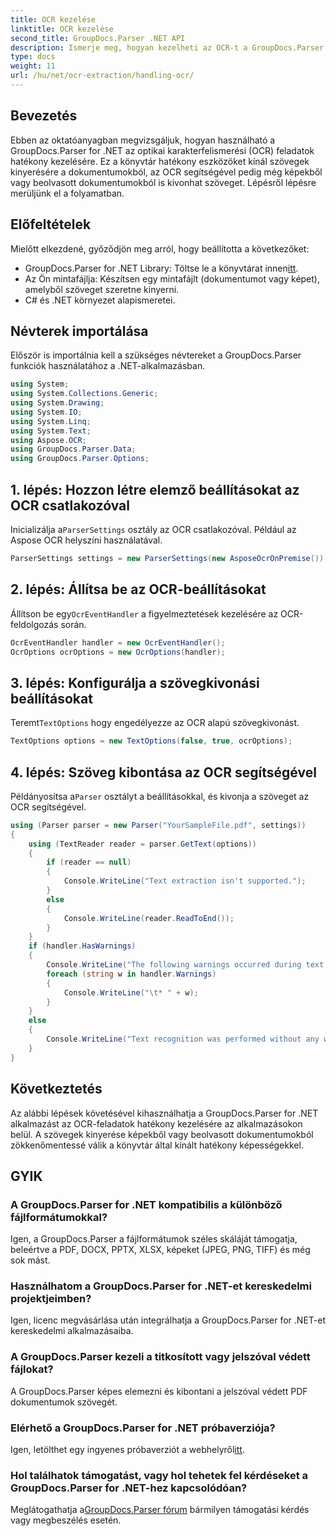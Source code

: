 ```yaml
---
title: OCR kezelése
linktitle: OCR kezelése
second_title: GroupDocs.Parser .NET API
description: Ismerje meg, hogyan kezelheti az OCR-t a GroupDocs.Parser for .NET használatával. Hatékonyan vonja ki a szöveget a képekből és a beolvasott dokumentumokból.
type: docs
weight: 11
url: /hu/net/ocr-extraction/handling-ocr/
---
```

## Bevezetés
Ebben az oktatóanyagban megvizsgáljuk, hogyan használható a GroupDocs.Parser for .NET az optikai karakterfelismerési (OCR) feladatok hatékony kezelésére. Ez a könyvtár hatékony eszközöket kínál szövegek kinyerésére a dokumentumokból, az OCR segítségével pedig még képekből vagy beolvasott dokumentumokból is kivonhat szöveget. Lépésről lépésre merüljünk el a folyamatban.
## Előfeltételek
Mielőtt elkezdené, győződjön meg arról, hogy beállította a következőket:
- GroupDocs.Parser for .NET Library: Töltse le a könyvtárat innen[itt](https://releases.groupdocs.com/parser/net/).
- Az Ön mintafájlja: Készítsen egy mintafájlt (dokumentumot vagy képet), amelyből szöveget szeretne kinyerni.
- C# és .NET környezet alapismeretei.

## Névterek importálása
Először is importálnia kell a szükséges névtereket a GroupDocs.Parser funkciók használatához a .NET-alkalmazásban.
```csharp
using System;
using System.Collections.Generic;
using System.Drawing;
using System.IO;
using System.Linq;
using System.Text;
using Aspose.OCR;
using GroupDocs.Parser.Data;
using GroupDocs.Parser.Options;
```
## 1. lépés: Hozzon létre elemző beállításokat az OCR csatlakozóval
 Inicializálja a`ParserSettings` osztály az OCR csatlakozóval. Például az Aspose OCR helyszíni használatával.
```csharp
ParserSettings settings = new ParserSettings(new AsposeOcrOnPremise());
```
## 2. lépés: Állítsa be az OCR-beállításokat
 Állítson be egy`OcrEventHandler` a figyelmeztetések kezelésére az OCR-feldolgozás során.
```csharp
OcrEventHandler handler = new OcrEventHandler();
OcrOptions ocrOptions = new OcrOptions(handler);
```
## 3. lépés: Konfigurálja a szövegkivonási beállításokat
 Teremt`TextOptions` hogy engedélyezze az OCR alapú szövegkivonást.
```csharp
TextOptions options = new TextOptions(false, true, ocrOptions);
```
## 4. lépés: Szöveg kibontása az OCR segítségével
 Példányosítsa a`Parser` osztályt a beállításokkal, és kivonja a szöveget az OCR segítségével.
```csharp
using (Parser parser = new Parser("YourSampleFile.pdf", settings))
{
    using (TextReader reader = parser.GetText(options))
    {
        if (reader == null)
        {
            Console.WriteLine("Text extraction isn't supported.");
        }
        else
        {
            Console.WriteLine(reader.ReadToEnd());
        }
    }
    if (handler.HasWarnings)
    {
        Console.WriteLine("The following warnings occurred during text recognition:");
        foreach (string w in handler.Warnings)
        {
            Console.WriteLine("\t* " + w);
        }
    }
    else
    {
        Console.WriteLine("Text recognition was performed without any warnings.");
    }
}
```

## Következtetés
Az alábbi lépések követésével kihasználhatja a GroupDocs.Parser for .NET alkalmazást az OCR-feladatok hatékony kezelésére az alkalmazásokon belül. A szövegek kinyerése képekből vagy beolvasott dokumentumokból zökkenőmentessé válik a könyvtár által kínált hatékony képességekkel.

## GYIK
### A GroupDocs.Parser for .NET kompatibilis a különböző fájlformátumokkal?
Igen, a GroupDocs.Parser a fájlformátumok széles skáláját támogatja, beleértve a PDF, DOCX, PPTX, XLSX, képeket (JPEG, PNG, TIFF) és még sok mást.
### Használhatom a GroupDocs.Parser for .NET-et kereskedelmi projektjeimben?
Igen, licenc megvásárlása után integrálhatja a GroupDocs.Parser for .NET-et kereskedelmi alkalmazásaiba.
### A GroupDocs.Parser kezeli a titkosított vagy jelszóval védett fájlokat?
A GroupDocs.Parser képes elemezni és kibontani a jelszóval védett PDF dokumentumok szövegét.
### Elérhető a GroupDocs.Parser for .NET próbaverziója?
 Igen, letölthet egy ingyenes próbaverziót a webhelyről[itt](https://releases.groupdocs.com/).
### Hol találhatok támogatást, vagy hol tehetek fel kérdéseket a GroupDocs.Parser for .NET-hez kapcsolódóan?
 Meglátogathatja a[GroupDocs.Parser fórum](https://forum.groupdocs.com/c/parser/17) bármilyen támogatási kérdés vagy megbeszélés esetén.